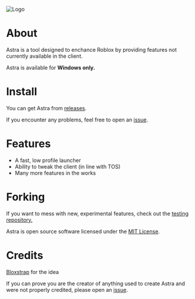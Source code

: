 ![Logo](https://github.com/user-attachments/assets/1ebee399-1192-4062-8823-55e7cd60c2e7)


# About

Astra is a tool designed to enchance Roblox by providing features not currently available in the client.

Astra is available for **Windows only.**

# Install

You can get Astra from [releases](https://github.com/itstheguy4873/Astra/releases).

If you encounter any problems, feel free to open an [issue](https://github.com/itstheguy4873/Astra/issues).

# Features

* A fast, low profile launcher
* Ability to tweak the client (in line with TOS)
* Many more features in the works

# Forking

If you want to mess with new, experimental features, check out the [testing repository.](https://github.com/itstheguy4873/Astra-Test)

Astra is open source software licensed under the [MIT License](https://github.com/itstheguy4873/Astra/blob/main/LICENSE).

# Credits

[Bloxstrap](https://github.com/bloxstraplabs/bloxstrap/) for the idea

If you can prove you are the creator of anything used to create Astra and were not properly credited, please open an [issue](https://github.com/itstheguy4873/restrap/issues).

